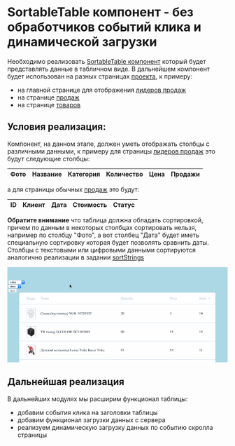 # SortableTable компонент - без обработчиков событий клика и динамической загрузки

Необходимо реализовать [SortableTable компонент](https://glitch.com/edit/#!/sortable-table-js-202003254) 
который будет представлять данные в табличном виде. 
В дальнейшем компонент будет использован на разных страницах [проекта](https://course-js.javascript.ru/), к примеру: 

* на главной странице для отображения [лидеров продаж](https://course-js.javascript.ru/)
* на странице [продаж](https://course-js.javascript.ru/sales)
* на странице [товаров](https://course-js.javascript.ru/products)

## Условия реализация:
 
Компонент, на данном этапе, должен уметь отображать столбцы с различными данными,
к примеру для страницы [лидеров продаж](https://course-js.javascript.ru/) это будут следующие столбцы:

| Фото | Название | Категория | Количество | Цена | Продажи |
| ---  | ---      | ---       | ---        | ---  | ---     |

а для страницы обычных [продаж](https://course-js.javascript.ru/sales) это будут:

| ID | Клиент | Дата | Стоимость | Статус | 
| ---  | ---  | ---  | ---       | ---    |

**Обратите внимание** что таблица должна обладать сортировкой, причем по данным 
в некоторых столбцах сортировать нельзя, например по столбцу "Фото", а вот столбец "Дата" будет иметь специальную 
сортировку которая будет позволять сравнить даты. 
Столбцы с текстовыми или цифровыми данными сортируются аналогично реализации 
в задании [sortStrings](taskbook:javascript-data-types/sort-strings)

!["SortableTable v1"](./public/sortable-table-v1.gif)

## Дальнейшая реализация 

В дальнейших модулях мы расширим функционал таблицы:

* добавим события клика на заголовки таблицы
* добавим функционал загрузки данных с сервера
* реализуем динамическую загрузку данных по событию скролла страницы
